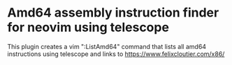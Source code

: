 # Amd64 assembly instruction finder for neovim using telescope
This plugin creates a vim ":ListAmd64" command that lists all amd64 instructions
using telescope and links to https://www.felixcloutier.com/x86/
